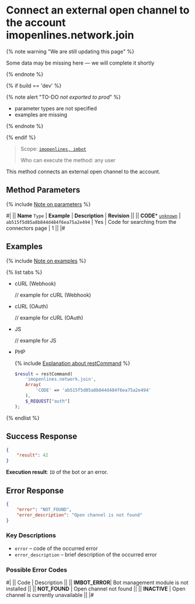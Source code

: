 # Connect an external open channel to the account imopenlines.network.join

{% note warning "We are still updating this page" %}

Some data may be missing here — we will complete it shortly

{% endnote %}

{% if build == 'dev' %}

{% note alert "TO-DO _not exported to prod_" %}

- parameter types are not specified
- examples are missing

{% endnote %}

{% endif %}

> Scope: [`imopenlines, imbot`](../../scopes/permissions.md)
>
> Who can execute the method: any user

This method connects an external open channel to the account.

## Method Parameters

{% include [Note on parameters](../../../_includes/required.md) %}

#| 
|| **Name** 
`Type` | **Example** | **Description** | **Revision** ||
|| **CODE*** 
[`unknown`](../../data-types.md) | `ab515f5d85a8b844d484f6ea75a2e494` | Yes | Code for searching from the connectors page | 1 ||
|#

## Examples

{% include [Note on examples](../../../_includes/examples.md) %}

{% list tabs %}

- cURL (Webhook)

    // example for cURL (Webhook)

- cURL (OAuth)

    // example for cURL (OAuth)

- JS

    // example for JS

- PHP

    {% include [Explanation about restCommand](../../chat-bots/_includes/rest-command.md) %}
    
    ```php
    $result = restCommand(
        'imopenlines.network.join',
        Array(
            'CODE' => 'ab515f5d85a8b844d484f6ea75a2e494'
        ),
        $_REQUEST["auth"]
    );
    ```

{% endlist %}

## Success Response

```json
{
    "result": 42
}
```
**Execution result**: `ID` of the bot or an error.

## Error Response

```json
{
    "error": "NOT_FOUND",
    "error_description": "Open channel is not found"
}
```

### Key Descriptions

- `error` – code of the occurred error
- `error_description` – brief description of the occurred error

### Possible Error Codes

#| 
|| Code | Description ||
|| **IMBOT_ERROR**| Bot management module is not installed ||
|| **NOT_FOUND** | Open channel not found ||
|| **INACTIVE** | Open channel is currently unavailable ||
|#